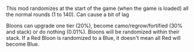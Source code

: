 This mod randomizes at the start of the game (when the game is loaded) all the normal rounds (1 to 140). Can cause a bit of lag

Bloons can upgrade one tier (20%), become camo/regrow/fortified (30% and stack) or do nothing (0.01%).
Bloons will be randomized within their stack. If a Red Bloon is randomized to a Blue, it doesn't mean all Red will become Blue.
